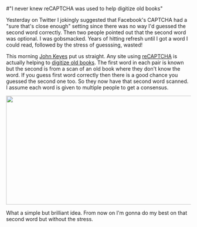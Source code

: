 #"I never knew reCAPTCHA was used to help digitize old books"

Yesterday on Twitter I jokingly suggested that Facebook's CAPTCHA had a "sure that's close enough" setting since there was no way I'd guessed the second word correctly. Then two people pointed out that the second word was optional. I was gobsmacked. Years of hitting refresh until I got a word I could read, followed by the stress of guesssing, wasted!

This morning <a href="http://twitter.com/jkeyes">John Keyes</a> put us straight. Any site using <a href="http://www.google.com/recaptcha">reCAPTCHA</a> is actually helping to <a href="http://www.google.com/recaptcha/learnmore">digitize old books</a>. The first word in each pair is known but the second is from a scan of an old book where they don't know the word. If you guess first word correctly then there is a good chance you guessed the second one too. So they now have that second word scanned. I assume each word is given to multiple people to get a consensus.

<a href="https://s3-eu-west-1.amazonaws.com/conoroneill.net/wp-content/uploads/2012/03/recaptcha.png"><img src="https://s3-eu-west-1.amazonaws.com/conoroneill.net/wp-content/uploads/2012/03/recaptcha.png" alt="" title="recaptcha" width="576" height="296" class="alignnone size-full wp-image-605" /></a>

What a simple but brilliant idea. From now on I'm gonna do my best on that second word but without the stress.
 